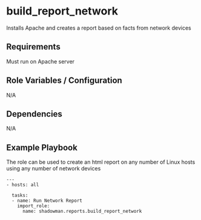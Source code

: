 build_report_network
========

Installs Apache and creates a report based on facts from network devices

Requirements
------------

Must run on Apache server

Role Variables / Configuration
--------------

N/A

Dependencies
------------

N/A

Example Playbook
----------------

The role can be used to create an html report on any number of Linux hosts using any number of network devices


```
---
- hosts: all

  tasks:
  - name: Run Network Report
    import_role:
      name: shadowman.reports.build_report_network
      
```